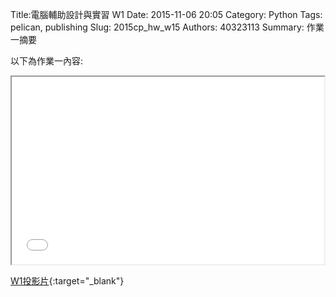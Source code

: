 Title:電腦輔助設計與實習  W1
Date: 2015-11-06 20:05
Category: Python
Tags: pelican, publishing
Slug: 2015cp_hw_w15
Authors: 40323113
Summary: 作業一摘要

以下為作業一內容:

<iframe src="40323113_cp_w1_p.html" width="500" height="300"></iframe>

[W1投影片](40323113_cp_w1_p.html){:target="_blank"}


